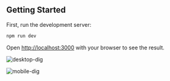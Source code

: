 
## Getting Started

First, run the development server:

```bash
npm run dev
```

Open [http://localhost:3000](http://localhost:3000) with your browser to see the result.

![desktop-dig](https://github.com/nicod12/blog-app/assets/85652867/76a8311c-be0a-48d3-8285-b04096b4e553)

![mobile-dig](https://github.com/nicod12/blog-app/assets/85652867/b1f794fa-e1a2-4e73-a55f-de08c4b1d7b5)
